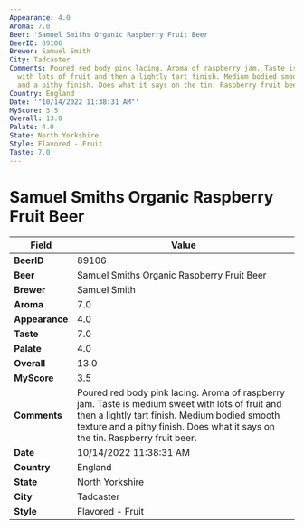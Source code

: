 ```yaml
---
Appearance: 4.0
Aroma: 7.0
Beer: 'Samuel Smiths Organic Raspberry Fruit Beer '
BeerID: 89106
Brewer: Samuel Smith
City: Tadcaster
Comments: Poured red body pink lacing. Aroma of raspberry jam. Taste is medium sweet
  with lots of fruit and then a lightly tart finish. Medium bodied smooth texture
  and a pithy finish. Does what it says on the tin. Raspberry fruit beer.
Country: England
Date: '"10/14/2022 11:38:31 AM"'
MyScore: 3.5
Overall: 13.0
Palate: 4.0
State: North Yorkshire
Style: Flavored - Fruit
Taste: 7.0
---
```


# Samuel Smiths Organic Raspberry Fruit Beer 

| Field         | Value |
|---------------|-------|
| **BeerID** | 89106 |
| **Beer** | Samuel Smiths Organic Raspberry Fruit Beer  |
| **Brewer** | Samuel Smith |
| **Aroma** | 7.0 |
| **Appearance** | 4.0 |
| **Taste** | 7.0 |
| **Palate** | 4.0 |
| **Overall** | 13.0 |
| **MyScore** | 3.5 |
| **Comments** | Poured red body pink lacing. Aroma of raspberry jam. Taste is medium sweet with lots of fruit and then a lightly tart finish. Medium bodied smooth texture and a pithy finish. Does what it says on the tin. Raspberry fruit beer. |
| **Date** | 10/14/2022 11:38:31 AM |
| **Country** | England |
| **State** | North Yorkshire |
| **City** | Tadcaster |
| **Style** | Flavored - Fruit |
